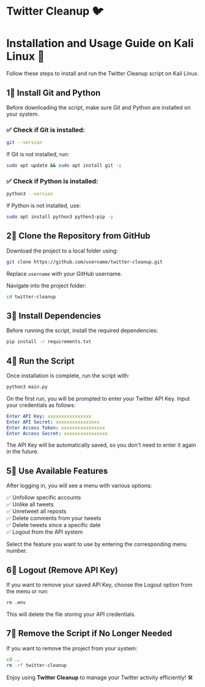 # Twitter Cleanup 🐦

# Installation and Usage Guide on Kali Linux 🐧

Follow these steps to install and run the Twitter Cleanup script on Kali Linux.

## 1⃣ Install Git and Python
Before downloading the script, make sure Git and Python are installed on your system.

### ✅ Check if Git is installed:
```sh
git --version
```
If Git is not installed, run:
```sh
sudo apt update && sudo apt install git -y
```

### ✅ Check if Python is installed:
```sh
python3 --version
```
If Python is not installed, use:
```sh
sudo apt install python3 python3-pip -y
```

## 2⃣ Clone the Repository from GitHub
Download the project to a local folder using:
```sh
git clone https://github.com/username/twitter-cleanup.git
```
Replace `username` with your GitHub username.

Navigate into the project folder:
```sh
cd twitter-cleanup
```

## 3⃣ Install Dependencies
Before running the script, install the required dependencies:
```sh
pip install -r requirements.txt
```

## 4⃣ Run the Script
Once installation is complete, run the script with:
```sh
python3 main.py
```
On the first run, you will be prompted to enter your Twitter API Key. Input your credentials as follows:
```yaml
Enter API Key: xxxxxxxxxxxxxxxx
Enter API Secret: xxxxxxxxxxxxxxxx
Enter Access Token: xxxxxxxxxxxxxxxx
Enter Access Secret: xxxxxxxxxxxxxxxx
```
The API Key will be automatically saved, so you don't need to enter it again in the future.

## 5⃣ Use Available Features
After logging in, you will see a menu with various options:

✅ Unfollow specific accounts  
✅ Unlike all tweets  
✅ Unretweet all reposts  
✅ Delete comments from your tweets  
✅ Delete tweets since a specific date  
✅ Logout from the API system  

Select the feature you want to use by entering the corresponding menu number.

## 6⃣ Logout (Remove API Key)
If you want to remove your saved API Key, choose the Logout option from the menu or run:
```sh
rm .env
```
This will delete the file storing your API credentials.

## 7⃣ Remove the Script if No Longer Needed
If you want to remove the project from your system:
```sh
cd ..
rm -rf twitter-cleanup
```

Enjoy using **Twitter Cleanup** to manage your Twitter activity efficiently! 🛠️
